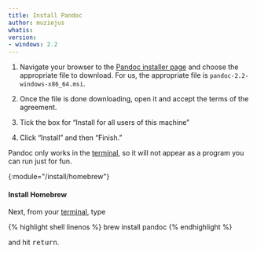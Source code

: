 ```yaml
---
title: Install Pandoc
author: muziejus
whatis:
version:
- windows: 2.2
---
```


<div class="pc">
<div class="win">

1. Navigate your browser to the [Pandoc installer
page](https://github.com/jgm/pandoc/releases/latest) and choose the
appropriate file to download. For us, the appropriate file is
`pandoc-2.2-windows-x86_64.msi`.

1. Once the file is done downloading, open it and accept the terms of the
agreement.

1. Tick the box for “Install for all users of this machine”

1. Click “Install” and then “Finish.”

Pandoc only works in the [terminal](/whatis/terminal), so it will not appear
as a program you can run just for fun.

</div>
<div class="mac mt-3">

{:module="/install/homebrew"}
#### Install Homebrew

Next, from your [terminal](/whatis/terminal), type

{% highlight shell linenos %}
brew install pandoc
{% endhighlight %}

and hit <kbd>return</kbd>.

</div>
</div>
